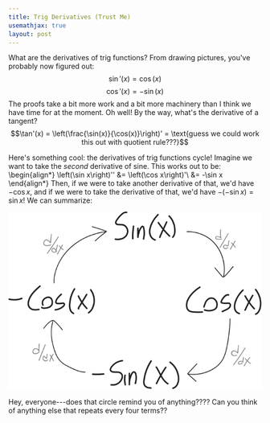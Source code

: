 ```yaml
---
title: Trig Derivatives (Trust Me)
usemathjax: true
layout: post
---
```


What are the derivatives of trig functions? From drawing pictures, you've probably now figured out:
$$\sin'(x) = \cos(x)$$
$$\cos'(x) = -\sin(x)$$
The proofs take a bit more work and a bit more machinery than I think we have time for at the moment. Oh well! By the way, what's the derivative of a tangent?
$$\tan'(x) = \left(\frac{\sin(x)}{\cos(x)}\right)' = \text{guess we could work this out with quotient rule???}$$

Here's something cool: the derivatives of trig functions cycle! Imagine we want to take the *second* derivative of sine. This works out to be:
\begin{align*}
\left(\sin x\right)'' &= \left(\cos x\right)'\\
&= -\sin x
\end{align*}
Then, if we were to take another derivative of that, we'd have $-\cos x$, and if we were to take the derivative of that, we'd have $-(-\sin x) = \sin x$! We can summarize:

![](circle-of-trig-derivatives.svg)

Hey, everyone---does that circle remind you of anything???? Can you think of anything else that repeats every four terms??
